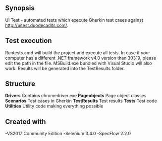 ## Synopsis

UI Test - automated tests which execute Gherkin test cases against http://uitest.duodecadits.com/.

## Test execution

Runtests.cmd will build the project and execute all tests.
In case if your computer has a different .NET framework v4.0 version than 30319, please edit the path in the file.
MSBuild.exe bundled with Visual Studio will also work.
Results will be generated into the TestResults folder.

## Structure

**Drivers**	Contains chromedriver.exe
**Pageobjects**	Page object classes
**Scenarios**	Test cases in Gherkin
**TestResults**	Test results
**Tests**	Test code
**Utilities**	Utility code making everything possible

## Created with

-VS2017 Community Edition
-Selenium 3.4.0
-SpecFlow 2.2.0